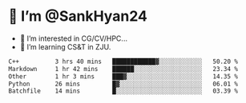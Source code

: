 # 👋 I’m @SankHyan24

- 👀 I’m interested in CG/CV/HPC...
- 🌱 I’m learning CS&T in ZJU.

<!---
SankHyan24/SankHyan24 is a ✨ special ✨ repository because its `README.md` (this file) appears on your GitHub profile.
You can click the Preview link to take a look at your changes.
--->
<!--START_SECTION:waka-->

```txt
C++          3 hrs 40 mins   ████████████▓░░░░░░░░░░░░   50.20 %
Markdown     1 hr 42 mins    ██████░░░░░░░░░░░░░░░░░░░   23.34 %
Other        1 hr 3 mins     ███▓░░░░░░░░░░░░░░░░░░░░░   14.35 %
Python       26 mins         █▓░░░░░░░░░░░░░░░░░░░░░░░   06.01 %
Batchfile    14 mins         █░░░░░░░░░░░░░░░░░░░░░░░░   03.39 %
```

<!--END_SECTION:waka-->
